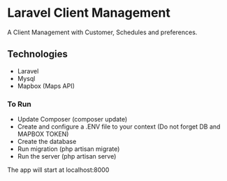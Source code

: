 # Laravel Client Management

A Client Management with Customer, Schedules and preferences.

## Technologies

- Laravel
- Mysql
- Mapbox (Maps API)

### To Run

- Update Composer (composer update)
- Create and configure a .ENV file to your context (Do not forget DB and MAPBOX TOKEN)
- Create the database
- Run migration     (php artisan migrate)
- Run the server    (php artisan serve)

The app will start at localhost:8000
